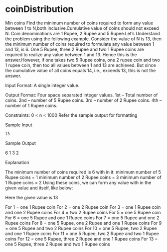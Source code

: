 # coinDistribution
Min coins
Find the minimum number of coins required to form any value between 1 to N,both inclusive.Cumulative value of coins should not exceed N. Coin denominations are 1 Rupee, 2 Rupee and 5 Rupee.Let’s Understand the problem using the following example. Consider the value of N is 13, then the minimum number of coins required to formulate any value between 1 and 13, is 6. One 5 Rupee, three 2 Rupee and two 1 Rupee coins are required to realize any value between 1 and 13. Hence this is the answer.However, if one takes two 5 Rupee coins, one 2 rupee coin and two 1 rupee coin, then too all values between 1 and 13 are achieved. But since the cumulative value of all coins equals 14, i.e., exceeds 13, this is not the answer.

Input Format:
A single integer value.
 

Output Format:
Four space separated integer values.
1st – Total number of coins.
2nd – number of 5 Rupee coins.
3rd – number of 2 Rupee coins.
4th – number of 1 Rupee coins.
 

Constraints:
0 < n < 1000
Refer the sample output for formatting

Sample Input

    13

Sample Output

   6 1 3 2

Explanation

The minimum number of coins required is 6 with in it:
minimum number of 5 Rupee coins = 1
minimum number of 2 Rupee coins = 3
minimum number of 1 Rupee coins = 2
Using these coins, we can form any value with in the given value and itself, like below:

Here the given value is 13

For 1 = one 1 Rupee coin
For 2 = one 2 Rupee coin
For 3 = one 1 Rupee coin and one 2 Rupee coins
For 4 = two 2 Rupee coins
For 5 = one 5 Rupee coin
For 6 = one 5 Rupee and one 1 Rupee coins
For 7 = one 5 Rupee and one 2 Rupee coins
For 8 = one 5 Rupee, one 2 Rupee and one 1 Rupee coins
For 9 = one 5 Rupee and two 2 Rupee coins
For 10 = one 5 Rupee, two 2 Rupee and one 1 Rupee coins
For 11 = one 5 Rupee, two 2 Rupee and two 1 Rupee coins
For 12 = one 5 Rupee, three 2 Rupee and one 1 Rupee coins
For 13 = one 5 Rupee, three 2 Rupee and two 1 Rupee coins
